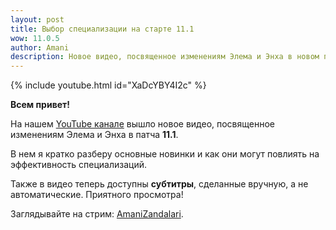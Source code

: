 ```yaml
---    
layout: post
title: Выбор специализации на старте 11.1
wow: 11.0.5
author: Amani
description: Новое видео, посвященное изменениям Элема и Энха в новом патче 11.1.
---
```


<p></p>

{% include youtube.html id="XaDcYBY4I2c" %}

<p></p>

**Всем привет!**

На нашем [YouTube канале](https://www.youtube.com/Amanizandalari) вышло новое видео, посвященное изменениям Элема и Энха в патча **11.1**.

В нем я кратко разберу основные новинки и как они могут повлиять на эффективность специализаций.

Также в видео теперь доступны **субтитры**, сделанные вручную, а не автоматические. Приятного просмотра!

Заглядывайте на стрим: [AmaniZandalari](https://www.twitch.tv/amanizandalari).
